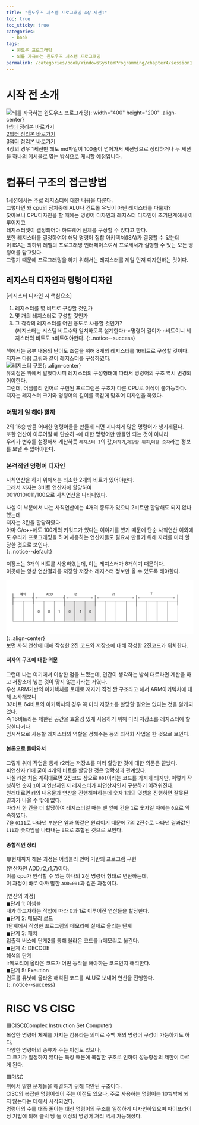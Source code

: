 ```yaml
---
title: "윈도우즈 시스템 프로그래밍 4장-세션1"
toc: true
toc_sticky: true
categories:
  - book
tags:
  - 윈도우 프로그래밍
  - 뇌를 자극하는 윈도우즈 시스템 프로그래밍
permalink: /categories/book/WindowsSystemProgramming/chapter4/session1
---
```

# 시작 전 소개
![뇌를 자극하는 윈도우즈 프로그래밍](https://www.hanbit.co.kr/data/books/B7673779595_l.jpg){: width="400" height="200" .align-center}<br>
[1챕터 정리본 바로가기](https://park-yina.github.io/categories/book/WindowsSystemProgramming/chapter1)<br>
[2챕터 정리본 바로가기](https://park-yina.github.io/categories/book/WindowsSystemProgramming/chapter2)<br>
[3챕터 정리본 바로가기](https://park-yina.github.io/categories/book/WindowsSystemProgramming/chapter3)<br>
4장의 경우 1세션만 해도 md파일이 100줄이 넘어가서 세션당으로 정리하거나 두 세션을 하나의 게시물로 엮는 방식으로 게시할 예정입니다.<br>
# 컴퓨터 구조의 접근방법
1세션에서는 주로 레지스터에 대한 내용을 다룬다.<br>
그렇다면 왜 cpu의 장치중에 ALU나 컨트롤 유닛이 아닌 레지스터를 다룰까?<br>
찾아보니 CPU디자인을 할 때에는 명령어 디자인과 레지스터 디자인이 초기단계에서 이루어지고<br>레지스터셋이 결정되어야 하드웨어 전체를 구상할 수 있다고 한다.<br>
또한 레지스터를 결정하여야 해당 명령어 집합 아키텍처(ISA)가 결정할 수 있는데<br> 이 ISA는 최하위 레벨의 프로그래밍 인터페이스여서 프로세서가 실행할 수 있는 모든 명령어를 담고있다.<br>
그렇기 때문에 프로그래밍을 하기 위해서는 레지스터를 제일 먼저 디자인하는 것이다.<br>
## 레지스터 디자인과 명령어 디자인

[레지스터 디자인 시 핵심요소]<br>
1. 레지스터를 몇 비트로 구성할 것인가<br>
2. 몇 개의 레지스터로 구성할 것인가<br>
3. 그 각각의 레지스터를 어떤 용도로 사용할 것인가?<br>
(레지스터는 시스템 비트수와 일치하도록 설계한다)->명령어 길이가 n비트이니 레지스터의 비트도 n비트여야한다.
{: .notice--success}

책에서는 공부 내용의 난이도 조절을 위해 8개의 레지스터를 16비트로 구성할 것이다.<br>
저자는 다음 그림과 같이 레지스터를 구성하였다.<br>
![레지스터 구조](https://velog.velcdn.com/images/bbbp-park/post/5a880ce7-9a2a-4ec1-9578-4beb2534e895/image.png){: .align-center}<br>
유의점은 위에서 말했다시피 레지스터의 구성형태에 따라서 명령어의 구조 역시 변경되어야한다.<br>
그런데, 어셈블리 언어로 구현된 프로그램은 구조가 다른 CPU로 이식이 불가능하다.<br>
저자는 레지스터 크기와 명령어의 길이를 똑같게 맞추어 디자인을 하였다.<br>

### 어떻게 일 해야 할까
2의 16승 만큼 어떠한 명령어들을 만들게 되면 지나치게 많은 명령어가 생기게된다.<br>
또한 연산이 이루어질 때 단순히 `+`에 대한 명령어만 만들면 되는 것이 아니라<br>
우리가 변수를 설정해서 계산하듯 `레지스터 1`의 값,`더하기`,`저장할 위치`,`더할 숫자`라는 정보를 보낼 수 있어야한다.<br>
### 본격적인 명령어 디자인
사칙연산을 하기 위해서는 최소한 2개의 비트가 있어야한다.<br>
그래서 저자는 3비트 연산자에 할당하여<br>
001/010/011/100으로 사칙연산을 나타내었다.<br>

사실 이 부분에서 나는 사칙연산에는 4개의 종류가 있으니 2비트만 할당해도 되지 않나 했는데<br>
저자는 3칸을 할당하였다.<br>
아마 C/c++에도 100개의 키워드가 있다는 이야기를 했기 때문에
단순 사칙연산 이외에도 우리가 프로그래밍을 하며 사용하는 연산자들도 필요시 만들기 위해 자리를 미리 할당한 것으로 보인다.<br>
{: .notice--default}

저장소는 3개의 비트를 사용하였는데, 이는 레지스터가 8개이기 때문이다.<br>
이곳에는 항상 연산결과를 저장할 저장소 레지스터 정보만 올 수 있도록 해야한다.<br>

![명령어 구상 중간단계](https://github.com/connieya/system_programming/blob/master/chapter04/img_4.png?raw=true){: .align-center}<br>
보면 사칙 연산에 대해 작성한 2진 코드와 저장소에 대해 작성한 2진코드가 위치한다.<br>
#### 저자의 구조에 대한 의문
그런데 나는 여기에서 이상한 점을 느꼈는데, 인간이 생각하는 방식 대로라면 계산을 하고 저장소에 넣는 것이 맞지 않는가라는 거였다.<br>
우선 ARM기반의 아키텍처를 토대로 저자가 직접 짠 구조라고 해서 ARM아키텍처에 대해 조사해보니<br>
32비트 64비트의 아키텍처의 경우 꼭 미리 저장소를 할당할 필요는 없다는 것을 알게되었다.<br>
즉 16비트라는 제한된 공간을 효율성 있게 사용하기 위해 미리 저장소를 레지스터에 할당한다거나<br>
임시적으로 사용할 레지스터의 역할을 정해주는 등의 최적화 작업을 한 것으로 보인다.<br>
#### 본론으로 돌아와서
그렇게 위에 작업을 통해 r2라는 저장소를 미리 할당한 것에 대한 의문은 끝났다.<br>
피연산자 r1에 굳이 4개의 비트를 할당한 것은 명확성과 관계있다.<br>
사실 r1은 처음 계획대로면 2진코드 상으로 `001`이라는 코드를 가지게 되지만, 이렇게 작성하면 숫자 `1`이 피연산자인지 레지스터가 피연산자인지 구분하기 어려워진다.<br>
원래대로면 r1의 내용물과 연산을 진행해야하는데 숫자 1과의 덧셈을 진행하면 잘못된 결과가 나올 수 밖에 없다.<br>
따라서 한 칸을 더 할당하여 레지스터일 때는 맨 앞에 칸을 `1`로 숫자일 때에는 `0`으로 약속하였다.<br>
7을 `0111`로 나타낸 부분은 앞과 똑같은 원리이기 때문에 7의 2진수로 나타낸 결과값인 `111`과 숫자임을 나타내는 `0`으로 조합된 것으로 보인다.
#### 종합적인 정리
🟢현재까지 해온 과정은 어셈블리 언어 기반의 프로그램 구현<br>
(연산자인 ADD,r2,r1,7)이다.<BR>
이를 cpu가 인식할 수 있는 하나의 2진 명령어 형태로 변환하는데,<BR>
이 과정이 바로 아까 말한 `ADD=001`과 같은 과정이다.<br>

[연산의 과정]<br>
◼단계 1: 어셈블<br>
내가 하고자하는 작업에 따라 0과 1로 이루어진 연산들을 할당한다.<br>
◼단계 2: 메모리 로드<br>
1단계에서 작성한 프로그램의 메모리에 실제로 올리는 단계<br>
◼단계 3: 패치<br>
입출력 버스에 단계2를 통해 올라온 코드를 ir메모리로 옮긴다.<br>
◼단계 4: DECODE<br>
해석의 단계<br>
ir메모리에 올라온 코드가 어떤 동작을 해야하는 코드인지 해석한다.<br>
◼단계 5: Exeution<br>
컨트롤 유닛에 올라온 해석된 코드를 ALU로 보내어 연산을 진행한다.<br>
{: .notice--success}

# RISC VS CISC

🟩CISC(Complex Instruction Set Computer)<br>
복잡한 명령어 체계를 가지는 컴퓨라는 의미로 수백 개의 명령어 구성이 가능하기도 하다.<br>
다양한 명령어의 종류가 주는 이점도 있으나,<br>
그 크기가 일정하지 않다는 특징 때문에 복잡한 구조로 인하여 성능향상의 제한이 따르게 된다.<br>

🟩RISC<br>
위에서 말한 문제들을 해결하기 위해 착안된 구조이다.<br>
CISC의 복잡한 명령어셋이 주는 이점도 있으나, 주로 사용하는 명령어는 10%밖에 되지 않는다는 데에서 시작되었다.<br>
명령어의 수를 대폭 줄이는 대신 명령어의 구조를 일정하게 디자인하였으며 파이프라이닝 기법에 의해 클럭 당 둘 이상의 명령어 처리 역시 가능해졌다.<br>
